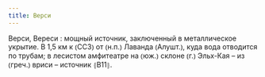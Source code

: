 ```yaml
---
title: Верси
---
```


Верси, Вереси
: мощный источник, заключенный в металлическое укрытие. В 1,5 км к ⦅ССЗ⦆ от ⦅н.п.⦆ Лаванда ⦅Алушт.⦆, куда вода отводится по трубам; в лесистом амфитеатре на ⦅юж.⦆ склоне ⦅г.⦆ Эльх-Кая – из ⦅греч.⦆ вриси – источник ⦃В11⦄.
